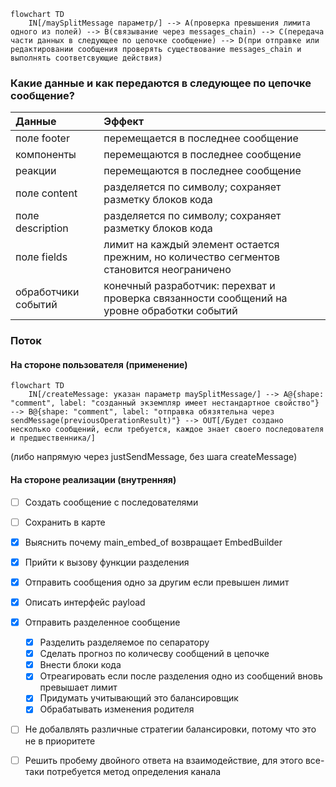 ```mermaid
flowchart TD
	IN[/maySplitMessage параметр/] --> A(проверка превышения лимита одного из полей) --> B(связывание через messages_chain) --> C(передача части данных в следующее по цепочке сообщение) --> D(при отправке или редактировании сообщения проверять существование messages_chain и выполнять соответсвующие действия)
```

### Какие данные и как передаются в следующее по цепочке сообщение?

| Данные              | Эффект                                                                                      |
| :------------------ | :------------------------------------------------------------------------------------------ |
| поле footer         | перемещается в последнее сообщение                                                          |
| компоненты          | перемещаются в последнее сообщение                                                          |
| реакции             | перемещаются в последнее сообщение                                                          |
| поле content        | разделяется по символу; сохраняет разметку блоков кода                                      |
| поле description    | разделяется по символу; сохраняет разметку блоков кода                                      |
| поле fields         | лимит на каждый элемент остается прежним, но количество сегментов становится неограничено   |
| обработчики событий | конечный разработчик: перехват и проверка связанности сообщений на уровне обработки событий |

### Поток

#### На стороне пользователя (применение)

```mermaid
flowchart TD
	IN[/createMessage: указан параметр maySplitMessage/] --> A@{shape: "comment", label: "созданный экземпляр имеет нестандартное свойство"} --> B@{shape: "comment", label: "отправка обязятельна через sendMessage(previousOperationResult)"} --> OUT[/Будет создано несколько сообщений, если требуется, каждое знает своего последователя и предшественника/]
```

(либо напрямую через justSendMessage, без шага createMessage)

#### На стороне реализации (внутренняя)

- [ ] Создать сообщение с последователями
- [ ] Сохранить в карте

- [x] Выяснить почему main_embed_of возвращает EmbedBuilder
- [x] Прийти к вызову функции разделения
- [x] Отправить сообщения одно за другим если превышен лимит
- [x] Описать интерфейс payload
- [x] Отправить разделенное сообщение
  - [x] Разделить разделяемое по сепаратору
  - [x] Сделать прогноз по количесву сообщений в цепочке
  - [x] Внести блоки кода
  - [x] Отреагировать если после разделения одно из сообщений вновь превышает лимит
  - [x] Придумать учитывающий это балансировщик
  - [x] Обрабатывать изменения родителя
- [ ] Не добалвлять различные стратегии балансировки, потому что это не в приоритете
- [ ] Решить пробему двойного ответа на взаимодействие, для этого все-таки потребуется метод определения канала
